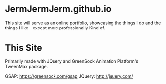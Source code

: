 # JermJermJerm.github.io
This site will serve as an online portfolio, showcasing the things I do and the things I like - except more professionally 
Kind of.

# This Site

Primarily made with JQuery and GreenSock Animation Platform's TweenMax package.

GSAP: https://greensock.com/gsap
JQuery: http://jquery.com/